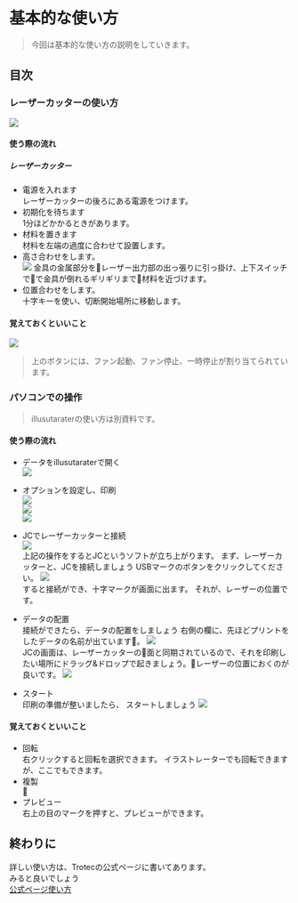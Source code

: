 # 基本的な使い方

> 今回は基本的な使い方の説明をしていきます。

## 目次

### レーザーカッターの使い方
![](image/lesercutter.jpg)

#### 使う際の流れ

##### レーザーカッター
- 電源を入れます  
レーザーカッターの後ろにある電源をつけます。
- 初期化を待ちます  
1分ほどかかるときがあります。
- 材料を置きます  
材料を左端の過度に合わせて設置します。
- 高さ合わせをします。  
![](image/kanagu.jpg)
金具の金属部分をレーザー出力部の出っ張りに引っ掛け、上下スイッチでで金具が倒れるギリギリまで材料を近づけます。
- 位置合わせをします。  
十字キーを使い、切断開始場所に移動します。

#### 覚えておくといいこと  
![](image/button.jpg)  
> 上のボタンには、ファン起動、ファン停止、一時停止が割り当てられています。

### パソコンでの操作  
> illusutaraterの使い方は別資料です。

#### 使う際の流れ  
- データをillusutaraterで開く  
    ![](image/mdf-1.jpg)  
- オプションを設定し、印刷  
    ![](image/mdf-7.jpg)  
    ![](image/mdf-8.jpg)  
    ![](image/mdf-9.jpg)  

- JCでレーザーカッターと接続  
    ![](image/mdf-2.jpg)  
    上記の操作をするとJCというソフトが立ち上がります。
    まず、レーザーカッターと、JCを接続しましょう
    USBマークのボタンをクリックしてください。
    ![](image/mdf-6.jpg)  
    すると接続ができ、十字マークが画面に出ます。
    それが、レーザーの位置です。

- データの配置  
    接続ができたら、データの配置をしましょう
    右側の欄に、先ほどプリントをしたデータの名前が出ています。
    ![](image/mdf-4.jpg)  
    JCの画面は、レーザーカッターの面と同期されているので、それを印刷したい場所にドラッグ&ドロップで起きましょう。レーザーの位置におくのが良いです。
    ![](image/mdf-5.jpg)  

- スタート  
    印刷の準備が整いましたら、 スタートしましょう
    ![](image/mdf-15.jpg)  

#### 覚えておくといいこと
- 回転  
    右クリックすると回転を選択できます。
    イラストレーターでも回転できますが、ここでもできます。
- 複製  

- プレビュー  
    右上の目のマークを押すと、プレビューができます。

## 終わりに
詳しい使い方は、Trotecの公式ページに書いてあります。  
みると良いでしょう  
[公式ページ使い方](https://www.troteclaser.com/ja/knowledge/tips-for-laser-users/laser-from-adobe-illustrator/)